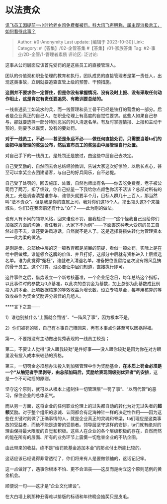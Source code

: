 # 以法责众
[讯飞员工因提前一小时抢老乡鸡免费餐被罚，科大讯飞声明称，属主观消极怠工，如何看待此事？](https://www.zhihu.com/question/626489582/answer/3254062011)

> Author: #0-Anonymity
> Last update: [编辑于 2023-10-30]
> Link:
> Category: #【答集】/02-企管答集 #【答集】/01-家族答集 
> Tag: #2-事业/2D-企管/1-管理者素质 
> 评论区:
> 泛讨论:

这事从公司层面应该首先受罚的是这些员工的直接管理人。

团队的价值观和职业伦理的教育和执行，团队成员的直接管理者是第一责任人，出现这类事故，立刻就要追查直管上级的预警、干预措施。

**这倒并不要求你一定管住，但是你没有掌握情况、没有及时上报、没有采取任何动作阻止，这是肯定有责任要追究、有教训要总结的。**

一线普通员工如流水的兵，而一线管理和员工骨干已经是铁打的营盘的一部分。后者是企业真正的自己人，在职业伦理上有高度的自觉性要求。这些人如果自己参与，那就要选择一部分特别恶劣的列入清退名单。有及时掌握情报、上报和主动干预的，则要予以嘉奖，没有的要处罚。

**对于一线员工，不必——甚至是永远不必——做任何直接处罚，只需要当着ta们的面把中层管理的奖惩公布，然后宣布员工的奖惩由中层管理自行处置。**

对自己手下的一线员工，是处罚还是放过，由这些中层自己去决定。

自己受奖励的，自然回去会总结经验教训，告诫大家这次好惊险，以后长点心，甚至可以拿奖金去团建请客，与自己的好兵同乐，自不必提。

自己受了处罚的，回去施压、处置，自然也师出有名——你去吃免费餐，老子被公司罚了两万，扣了绩效，你自己掂量一下我给你点颜色你活不活该？总部对所有的员工，光是调查清楚谁参与、谁领头就要半个月，目标人群几十上百人，那当然叫“法不责众”。但是我是你的直属上司，我对你们这15个人，拎出领头这3个来挂城头，你们3在我面前还有什么“众”？——此为刚的做法。

也有人有不同的领导风格，回来谁也不罚，自我检讨——“这个怪我自己没给你们加强这方面的沟通，责任我背，大家下不为例”——下面害这种老大受罚的员工自然过意不去，谁还要讲风凉话，自然就不是人了。这是选择将损失转化为管理资本——此为柔的做法。

是刚是柔，总部给中层的这一顿教育都是施展的前提，看似一顿处罚，实际上是在给中层做牌。谁能领会这牌的价值、并且打好，这部分中层就有资格进入上层候选名单。谁为此觉得“冤枉”，谁就进入清退名单，准备把位置留给这次没有跟风乱搞的骨干员工。这个打算，没必要让中层们知道，直接执行即可。

这件事件之后，借势设立一个新考核基准，一个企业纪念日，每年总结这个指标，以此事件时的参数为0点基准，以此次的总罚金为基数，加上总部为此基数成比例投入的本金、此项数据核定的等效收益为增长数，设立专项基金，每年用核算的等效收益作为奖金奖励评分最佳的几组人。

**﻿**言下之意——

1）谁也别扯什么“上面就会罚钱”、“一阵风了事”，因为根本不是。

2）你们被罚的钱，自己有本事自己賺回来，再有本事点你甚至可以因祸得福。

第一，不要跟没有主动做出优秀表现的一线员工较劲；

第二，不要让人觉得“没人跟我较劲”是件好事——没人跟你较劲是因为你在对方眼里没有投入成本来较劲的资格。

第三，一切罚金必须想办法投入到加强管理中作为奖励基金，**在本质上罚金必须是一个“从触犯者手里剥夺，由总部加码后，奖励给表现同级别优异者”的安排**，这是一个不可动摇的原则。

坚守这个原则，就可以从根本上遏制住一切管理层“一罚了事”、“以罚代管”的恶习，保住企业的总体正气。

而从另一方面，这将企业的任何职业伦理上的过失都自动的转化为对无过失者的**超额**奖励。对于整个组织的忠诚、认同都会有定海神针一样的决定性作用——因为这些在关键时刻做了正确事情的人，就是企业真正的灵魂和脊梁，ta们理应是这类事故的受益者，而绝不能是连带的受损者。领导层坚守这样的安排，ta们就有绝对的理由保持最大限度的自觉和积极。这些人在企业的各个层级积极的存在，自然而然的能在所有的层面、所有的业务环节上震慑一切危害企业的不轨企图。

由此带来的收益，绝不是“给罚款基金追加本金”的那点付出所能比较的。

这话应该已经说得非常透彻了，你们将来有人是要做领袖的，这话记记牢。

这一点做好了，遇事你根本不怕、更不会沮丧——这反而是树立这个原则范例的黄金机会。

顺便说一句——这才是“企业文化建设”。

在大白墙上刷那种丑得难以排版的标语和年终晚会抽奖只是皮毛。